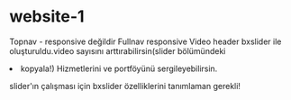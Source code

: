 # website-1

Topnav - responsive değildir 
Fullnav responsive
Video header bxslider ile oluşturuldu.video sayısını arttırabilirsin(slider bölümündeki <li> kopyala!)
Hizmetlerini ve portföyünü sergileyebilirsin.

slider'ın çalışması için bxslider özelliklerini tanımlaman gerekli!
